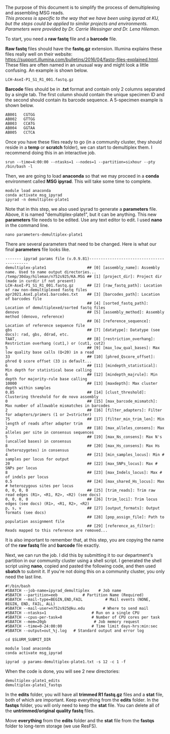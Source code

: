 The purpose of this document is to simplify the process of demultiplexing and assembling MSG reads.   
*This process is specific to the way that we have been using ipyrad at KU, but the steps could be applied to similar projects and environments. Parameters were provided by Dr. Carrie Wessinger and Dr. Lena Hileman.*   

To start, you need a **raw fastq** file and a **barcode** file. 

**Raw fastq** files should have the **fastq.gz** extension. Illumina explains these files really well on their website: https://support.illumina.com/bulletins/2016/04/fastq-files-explained.html. These files are often named in an unusual way and might look a little confusing. An example is shown below.

```{}
LCH-AseI-P1_S1_R1_001.fastq.gz
```
  
**Barcode** files should be in **.txt** format and contain only 2 columns separated by a single tab. The first column should contain the unique specimen ID and the second should contain its barcode sequence. A 5-specimen example is shown below.

```{}
AB001   CGTGG
AB002   GTTGG
AB003   CCATG
AB004   GGTAA
AB005   CCTCA
```
  
Once you have these files ready to go (in a community cluster, they should reside in a **temp** or **scratch** folder), we can start to demultiplex them. I recommend doing this in an interactive job.

```{}
srun --time=4:00:00 --ntasks=1 --nodes=1 --partition=sixhour --pty /bin/bash -l
```
  
Then, we are going to load **anaconda** so that we may proceed in a **conda** environment called **MSG ipyrad**. This will take some time to complete.
  
```{}
module load anaconda
conda activate msg_ipyrad
ipyrad -n demultiplex-plate1
```
   Note that in this step, we also used ipyrad to generate a **parameters** file. Above, it is named "demultiplex-plate1", but it can be anything. This new **parameters** file needs to be edited. Use any text editor to edit. I used **nano** in the command line.

```{}
nano parameters-demultiplex-plate1
```
  
There are several parameters that need to be changed. Here is what our final **parameters** file looks like. 
```{}
------- ipyrad params file (v.0.9.81)-------------------------------------------
demultiplex-plate1                  ## [0] [assembly_name]: Assembly name. Used to name output directories...
/temp/30day/hileman/n752s925/KA.MSG ## [1] [project_dir]: Project dir (made in curdir if not present)
LCH-AseI-P1_S1_R1_001.fastq.gz      ## [2] [raw_fastq_path]: Location of raw non-demultiplexed fastq files
apr2021.AseI.plate1.barcodes.txt    ## [3] [barcodes_path]: Location of barcodes file
                                    ## [4] [sorted_fastq_path]: Location of demultiplexed/sorted fastq files
denovo                              ## [5] [assembly_method]: Assembly method (denovo, reference)
                                    ## [6] [reference_sequence]: Location of reference sequence file
gbs                                 ## [7] [datatype]: Datatype (see docs): rad, gbs, ddrad, etc.
TAAT,                               ## [8] [restriction_overhang]: Restriction overhang (cut1,) or (cut1, cut2)
5                                   ## [9] [max_low_qual_bases]: Max low quality base calls (Q<20) in a read
33                                  ## [10] [phred_Qscore_offset]: phred Q score offset (33 is default...
6                                   ## [11] [mindepth_statistical]: Min depth for statistical base calling
6                                   ## [12] [mindepth_majrule]: Min depth for majority-rule base calling
10000                               ## [13] [maxdepth]: Max cluster depth within samples
0.85                                ## [14] [clust_threshold]: Clustering threshold for de novo assembly
0                                   ## [15] [max_barcode_mismatch]: Max number of allowable mismatches in barcodes
2                                   ## [16] [filter_adapters]: Filter for adapters/primers (1 or 2=stricter)
75                                  ## [17] [filter_min_trim_len]: Min length of reads after adapter trim
2                                   ## [18] [max_alleles_consens]: Max alleles per site in consensus sequences
5                                   ## [19] [max_Ns_consens]: Max N's (uncalled bases) in consensus
8                                   ## [20] [max_Hs_consens]: Max Hs (heterozygotes) in consensus
4                                   ## [21] [min_samples_locus]: Min # samples per locus for output
20                                  ## [22] [max_SNPs_locus]: Max # SNPs per locus
8                                   ## [23] [max_Indels_locus]: Max # of indels per locus
0.5                                 ## [24] [max_shared_Hs_locus]: Max # heterozygous sites per locus
0, 0, 0, 0                          ## [25] [trim_reads]: Trim raw read edges (R1>, <R1, R2>, <R2) (see docs)
0, 0, 0, 0                          ## [26] [trim_loci]: Trim locus edges (see docs) (R1>, <R1, R2>, <R2)
p, s, v                             ## [27] [output_formats]: Output formats (see docs)
                                    ## [28] [pop_assign_file]: Path to population assignment file
                                    ## [29] [reference_as_filter]: Reads mapped to this reference are removed...
```
It is also important to remember that, at this step, you are copying the name of the **raw fastq** file and **barcode** file exactly.  
  
 Next, we can run the job. I did this by submitting it to our department's partition in our community cluster using a shell script. I generated the shell script using **nano**, copied and pasted the following code, and then used **sbatch** to submit it. If you're not doing this on a community cluster, you only need the last line. 
   
```{}
#!/bin/bash
#SBATCH --job-name=ipyrad_demultiplex    # Job name
#SBATCH --partition=eeb           # Partition Name (Required)
#SBATCH --mail-type=BEGIN,END,FAIL          # Mail events (NONE, BEGIN, END, FAIL, ALL)
#SBATCH --mail-user=n752s925@ku.edu        # Where to send mail
#SBATCH --ntasks=1                    # Run on a single CPU
#SBATCH --cpus-per-task=8             # Number of CPU cores per task
#SBATCH --mem=20gb                     # Job memory request
#SBATCH --time=0-24:00:00             # Time limit days-hrs:min:sec
#SBATCH --output=out_%j.log   # Standard output and error log

cd $SLURM_SUBMIT_DIR

module load anaconda
conda activate msg_ipyrad

ipyrad -p params-demultiplex-plate1.txt -s 12 -c 1 -f
```


When the code is done, you will see 2 new directories:
  
```{}
demultiplex-plate1_edits
demultiplex-plate1_fastqs
```

In the **edits** folder, you will have all **trimmed R1 fastq.gz** files and a **stat** file, both of which are important. Keep everything from the **edits** folder.  In the **fastqs** folder, you will only need to keep the **stat** file. You can delete all of the **untrimmed/original quality fastq** files.  

Move **everything** from the **edits** folder and the **stat** file from the **fastqs** folder to long-term storage (we use ResFS).  

